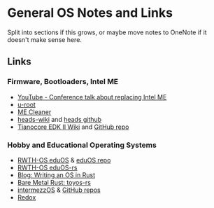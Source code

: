 # General OS Notes and Links

Split into sections if this grows, or maybe move notes to OneNote if it doesn't make sense here.

## Links

### Firmware, Bootloaders, Intel ME

* [YouTube - Conference talk about replacing Intel ME](https://www.youtube.com/watch?v=iffTJ1vPCSo&feature=youtu.be)
* [u-root](http://u-root.tk/)
* [ME Cleaner](https://github.com/corna/me_cleaner)
* [heads-wiki](http://osresearch.net/) and [heads github](https://github.com/osresearch/heads)
* [Tianocore EDK II Wiki](https://github.com/tianocore/tianocore.github.io/wiki/EDK-II) and [GitHub repo](https://github.com/tianocore/edk2)

### Hobby and Educational Operating Systems

* [RWTH-OS eduOS](https://rwth-os.github.io/eduOS/) & [eduOS repo](https://github.com/RWTH-OS/eduOS)
* [RWTH-OS eduOS-rs](https://rwth-os.github.io/eduOS-rs/)
* [Blog: Writing an OS in Rust](https://os.phil-opp.com/)
* [Bare Metal Rust: toyos-rs](http://www.randomhacks.net/bare-metal-rust/)
* [intermezzOS](https://intermezzos.github.io/) & [GitHub repos](https://github.com/intermezzos)
* [Redox](https://www.redox-os.org/)